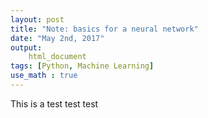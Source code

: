```yaml
---
layout: post
title: "Note: basics for a neural network"
date: "May 2nd, 2017"
output:
    html_document
tags: [Python, Machine Learning]
use_math : true
---
```


This is a test test test